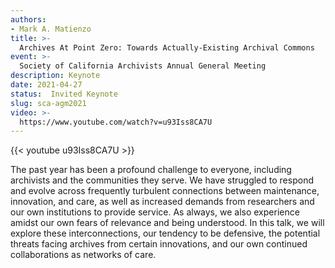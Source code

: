 ```yaml
---
authors:
- Mark A. Matienzo
title: >-
  Archives At Point Zero: Towards Actually-Existing Archival Commons
event: >-
  Society of California Archivists Annual General Meeting
description: Keynote
date: 2021-04-27
status:  Invited Keynote
slug: sca-agm2021
video: >-
  https://www.youtube.com/watch?v=u93Iss8CA7U
---
```


{{< youtube u93Iss8CA7U >}}

The past year has been a profound challenge to everyone, including archivists and the communities they serve. We have struggled to respond and evolve across frequently turbulent connections between maintenance, innovation, and care, as well as increased demands from researchers and our own institutions to provide service. As always, we also experience amidst our own fears of relevance and being understood. In this talk, we will explore these interconnections, our tendency to be defensive, the potential threats facing archives from certain innovations, and our own continued collaborations as networks of care.
